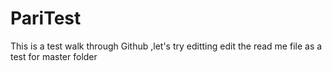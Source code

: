 # PariTest
This is a test walk through Github ,let's try editting
edit the read me file as a test for master folder
